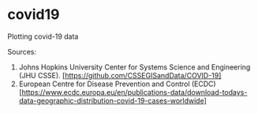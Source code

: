# covid19
Plotting covid-19 data

Sources:
1. Johns Hopkins University Center for Systems Science and Engineering (JHU CSSE). [https://github.com/CSSEGISandData/COVID-19]
2. European Centre for Disease Prevention and Control (ECDC) [https://www.ecdc.europa.eu/en/publications-data/download-todays-data-geographic-distribution-covid-19-cases-worldwide]
